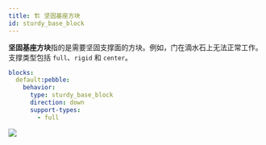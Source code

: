 ```yaml
---
title: 🏗️ 坚固基座方块
id: sturdy_base_block
---
```


**坚固基座方块**指的是需要坚固支撑面的方块。例如，门在滴水石上无法正常工作。支撑类型包括 `full`、`rigid` 和 `center`。

```yaml
blocks:
  default:pebble:
    behavior:
      type: sturdy_base_block
      direction: down
      support-types:
        - full
```

![](/img/sturdy_base_block.png)
